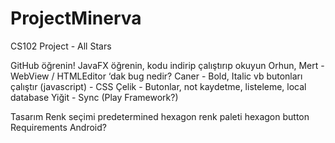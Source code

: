 # ProjectMinerva
CS102 Project - All Stars

GitHub öğrenin!
JavaFX öğrenin, kodu indirip çalıştırıp okuyun
Orhun, Mert - WebView / HTMLEditor ‘dak bug nedir?
Caner - Bold, Italic vb butonları çalıştır (javascript) - CSS
Çelik - Butonlar, not kaydetme, listeleme, local database
Yiğit - Sync (Play Framework?)

Tasarım
Renk seçimi predetermined
hexagon renk paleti
hexagon button 
Requirements
Android?
